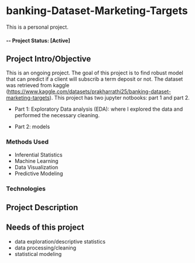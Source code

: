 # banking-Dataset-Marketing-Targets
This is a personal project. 
#### -- Project Status: [Active]
## Project Intro/Objective
This is an ongoing project. The goal of this project is to find robust model that can predict if a client will subscrib a term deposit or not. 
The dataset was retrieved from kaggle (https://www.kaggle.com/datasets/prakharrathi25/banking-dataset-marketing-targets). This project has two jupyter notbooks: part 1 and part 2.

* Part 1: Exploratory Data analysis (EDA): where I explored the data and performed the necessary cleaning. 

* Part 2: models

### Methods Used
* Inferential Statistics
* Machine Learning
* Data Visualization
* Predictive Modeling


### Technologies



## Project Description

 
## Needs of this project

- data exploration/descriptive statistics
- data processing/cleaning
- statistical modeling
